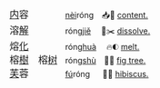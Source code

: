<big>[内]()容　　　</big>　[nèi]()róng　📥🏡 [content.](https://translate.google.com/?sl=en&tl=zh-CN&text=content)   
<big>溶[解]()　　　</big>　róng[jiě]()　 🧪✂️ [dissolve.](https://translate.google.com/?sl=en&tl=zh-CN&text=dissolve)   
<big>熔[化]()　　　</big>　róng[huà]()　 🔥🌓 [melt.](https://translate.google.com/?sl=en&tl=zh-CN&text=melt)   
<big>榕[樹]()　榕[树]()</big>　róng[shù]()　🍐🌳 [fig tree.](https://www.google.com/search?q=fig+tree&tbm=isch)   
<big>[芙]()蓉　　　</big>　[fú]()róng 　 🌺🌺 [hibiscus.](https://www.google.com/search?q=hibiscus&tbm=isch)   
